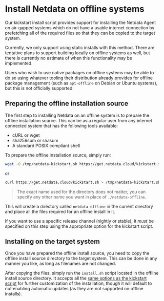 # Install Netdata on offline systems

Our kickstart install script provides support for installing the Netdata Agent on air-gapped systems which do not have a usable internet connection by prefetching all of the required files so that they can be copied to the target system.

Currently, we only support using static installs with this method. There are tentative plans to support building locally on offline systems as well, but there is currently no estimate of when this functionality may be implemented.

Users who wish to use native packages on offline systems may be able to do so using whatever tooling their distribution already provides for offline package management (such as `apt-offline` on Debian or Ubuntu systems),
 but this is not officially supported.

## Preparing the offline installation source

The first step to installing Netdata on an offline system is to prepare the offline installation source. This can be as a regular user from any internet connected system that has the following tools available:

- cURL or wget
- sha256sum or shasum
- A standard POSIX compliant shell

To prepare the offline installation source, simply run:

```bash
wget -O /tmp/netdata-kickstart.sh https://get.netdata.cloud/kickstart.sh && sh /tmp/netdata-kickstart.sh --prepare-offline-install-source ./netdata-offline
```

or

```bash
curl https://get.netdata.cloud/kickstart.sh > /tmp/netdata-kickstart.sh && sh /tmp/netdata-kickstart.sh --prepare-offline-install-source ./netdata-offline
```

> The exact name used for the directory does not matter, you can specify any other name you want in place of `./netdata-offline`.

This will create a directory called `netdata-offline` in the current directory and place all the files required for an offline install in it.

If you want to use a specific release channel (nightly or stable), it _must_ be specified on this step using the
appropriate option for the kickstart script.

## Installing on the target system

Once you have prepared the offline install source, you need to copy the offline install source directory to the
target system. This can be done in any manner you like, as long as filenames are not changed.

After copying the files, simply run the `install.sh` script located in the
offline install source directory. It accepts all the [same options as the kickstart script](/packaging/installer/methods/kickstart.md#optional-parameters-to-alter-your-installation) for further
customization of the installation, though it will default to not enabling automatic updates (as they are not
supported on offline installs).
<!--stackedit_data:
eyJoaXN0b3J5IjpbLTI1MjYzNjQ1OCwxNDQzNTc5MzY2LC0xNj
QzMTM1NTE0XX0=
-->